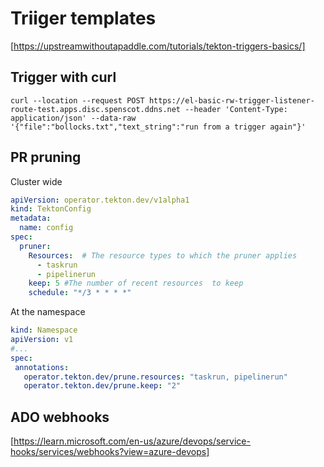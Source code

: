 # Triiger templates

[https://upstreamwithoutapaddle.com/tutorials/tekton-triggers-basics/]

## Trigger with curl

`curl --location --request POST https://el-basic-rw-trigger-listener-route-test.apps.disc.spenscot.ddns.net --header 'Content-Type: application/json' --data-raw '{"file":"bollocks.txt","text_string":"run from a trigger again"}'`

## PR pruning

Cluster wide

```yaml
apiVersion: operator.tekton.dev/v1alpha1
kind: TektonConfig
metadata:
  name: config
spec:
  pruner:
    Resources:  # The resource types to which the pruner applies
      - taskrun 
      - pipelinerun
    keep: 5 #The number of recent resources  to keep
    schedule: "*/3 * * * *"
```

At the namespace

```yaml
kind: Namespace
apiVersion: v1
#...
spec:
 annotations:
   operator.tekton.dev/prune.resources: "taskrun, pipelinerun"
   operator.tekton.dev/prune.keep: "2"
```

## ADO webhooks

[https://learn.microsoft.com/en-us/azure/devops/service-hooks/services/webhooks?view=azure-devops]
